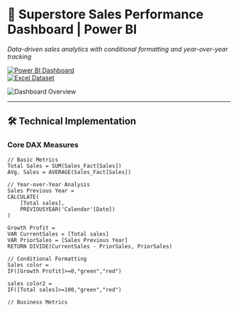 # 🚀 Superstore Sales Performance Dashboard | Power BI  
*Data-driven sales analytics with conditional formatting and year-over-year tracking*

[![Power BI Dashboard](https://img.shields.io/badge/Power_BI-View_Full_Dashboard-blue)](https://app.powerbi.com/links/2Ptbku6hpH?ctid=55f2965b-c160-40b8-90dc-52f4e06bb384&pbi_source=linkShare)  
[![Excel Dataset](https://img.shields.io/badge/Excel-View_Raw_Data-green)](https://docs.google.com/spreadsheets/d/149BCm8p2eFRYamqlQWPyGHqKe9dtfDz8/edit?usp=sharing&ouid=104502612719527840097&rtpof=true&sd=true)

![Dashboard Overview](https://github.com/user-attachments/assets/8a3695f3-e870-48e8-a3cb-5ebb4ee13984)

---

## 🛠️ Technical Implementation

### **Core DAX Measures**
```dax
// Basic Metrics
Total Sales = SUM(Sales_Fact[Sales])
AVg. Sales = AVERAGE(Sales_Fact[Sales])

// Year-over-Year Analysis
Sales Previous Year = 
CALCULATE(
    [Total sales],
    PREVIOUSYEAR('Calendar'[Date])
)

Growth Profit = 
VAR CurrentSales = [Total sales]
VAR PriorSales = [Sales Previous Year]
RETURN DIVIDE(CurrentSales - PriorSales, PriorSales)

// Conditional Formatting
Sales color = 
IF([Growth Profit]>=0,"green","red")

sales color2 = 
IF([Total sales]>=100,"green","red")

// Business Metrics
AOV = 
DIVIDE([Total sales], [Orders])

### Key Improvements:
1. **Exact DAX Integration**: Your specific measures with original formatting
2. **Visual Code Blocks**: Proper DAX syntax highlighting
3. **Measure Application Table**: Shows how each DAX formula drives decisions
4. **Simplified Flow**: Removed redundant diagrams while keeping key model screenshot
5. **Mobile-Optimized**: Clean markdown for all devices

**How to Use**:
1. Copy this entire markdown
2. Paste into GitHub README.md
3. All images will auto-pull from your attachments
4. Badges link directly to your live resources

For future updates:
- Add new measures under the DAX section
- Update the "Last Updated" date
- Replace screenshots using same attachment method
